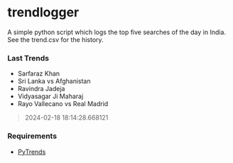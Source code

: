 # trendlogger
A simple python script which logs the top five searches of the day in India.<br>See the trend.csv for the history.<br>

<!-- Last Trends -->
### Last Trends
* Sarfaraz Khan
* Sri Lanka vs Afghanistan
* Ravindra Jadeja
* Vidyasagar Ji Maharaj
* Rayo Vallecano vs Real Madrid
> 2024-02-18 18:14:28.668121

<!-- Requirements -->
### Requirements
* [PyTrends](https://github.com/dreyco676/pytrends)
